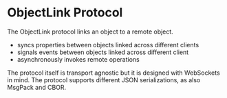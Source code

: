 # ObjectLink Protocol

The ObjectLink protocol links an object to a remote object.

* syncs properties between objects linked across different clients
* signals events between objects linked across different client
* asynchronously invokes remote operations

The protocol itself is transport agnostic but it is designed with WebSockets in mind. The protocol supports different JSON serializations, as also MsgPack and CBOR.

